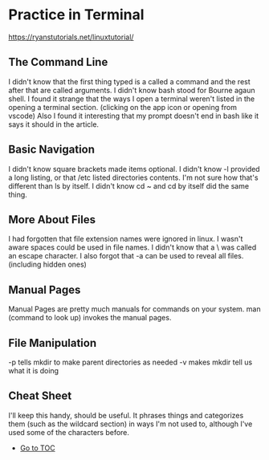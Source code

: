 # Practice in Terminal
<https://ryanstutorials.net/linuxtutorial/>  

## The Command Line  
I didn't know that the first thing typed is a called a command and the rest after that are called arguments.  I didn't know bash stood for Bourne agaun shell.  I found it strange that the ways I open a terminal weren't listed in the opening a terminal section. (clicking on the app icon or opening from vscode)  Also I found it interesting that my prompt doesn't end in bash like it says it should in the article.  

## Basic Navigation  
I didn't know square brackets made items optional.  I didn't know -l provided a long listing, or that /etc listed directories contents.  I'm not sure how that's different than ls by itself. I didn't know cd ~ and cd by itself did the same thing.  

## More About Files  
I had forgotten that file extension names were ignored in linux.  I wasn't aware spaces could be used in file names.  I didn't know that a \ was called an escape character.  I also forgot that -a can be used to reveal all files. (including hidden ones)  

## Manual Pages  
Manual Pages are pretty much manuals for commands on your system.
man (command to look up) invokes the manual pages.

## File Manipulation
 -p tells mkdir to make parent directories as needed
 -v makes mkdir tell us what it is doing

## Cheat Sheet
I'll keep this handy, should be useful.  It phrases things and categorizes them (such as the wildcard section) in ways I'm not used to, although I've used some of the characters before.

- [Go to TOC](README.md)
